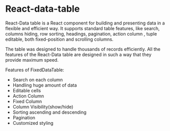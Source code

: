 # React-data-table

React-Data table is a React component for building and presenting data in a flexible and efficient way. It supports standard table features, like search, columns hiding, row sorting, headings, pagination, action column , tuple editable, both fixed-position and scrolling columns.

The table was designed to handle thousands of records efficiently. All the features of the React-Data table are designed in such a way that they provide maximum speed.

Features of FixedDataTable:
* Search on each column
* Handling huge amount of data
* Editable cells
* Action Column
* Fixed Column
* Column Visibility(show/hide)
* Sorting ascending and descending
* Pagination
* Customized styling
